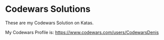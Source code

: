 # Codewars Solutions
These are my Codewars Solution on Katas.

My Codewars Profile is: https://www.codewars.com/users/CodewarsDenis
